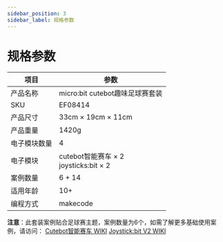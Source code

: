```yaml
---
sidebar_position: 3
sidebar_label: 规格参数
---
```



# 规格参数


| **项目** | **参数** |
| --- | --- |
| 产品名称 | micro:bit cutebot趣味足球赛套装 |
| SKU | EF08414 |
| 产品尺寸 | 33cm × 19cm × 11cm |
| 产品重量 | 1420g |
| 电子模块数量 | 4 |
| 电子模块 | cutebot智能赛车 × 2 <br /> joysticks:bit × 2 |
| 案例数量 | 6 + 14 |
| 适用年龄 | 10+ |
| 编程方式 | makecode |

**注意**：此套装案例贴合足球赛主题，案例数量为6个，如需了解更多基础使用案例，请访问：
[Cutebot智能赛车 WIKI](https://wiki.elecfreaks.com/microbit/microbit-smart-car/microbit-smart-cutebot/)
[Joystick:bit V2 WIKI](https://wiki.elecfreaks.com/microbit/expansion-board/joystick-bit-v2)
